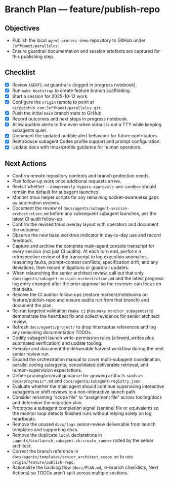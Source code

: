 # Branch Plan — feature/publish-repo

## Objectives
- Publish the local `agent-process-demo` repository to GitHub under `JeffKandt/parallelus`.
- Ensure guardrail documentation and session artefacts are captured for this publishing step.

## Checklist
- [x] Review `AGENTS.md` guardrails (logged in progress notebook).
- [x] Run `make bootstrap` to create feature branch scaffolding.
- [x] Start a session for 2025-10-12 work.
- [x] Configure the `origin` remote to point at `git@github.com:JeffKandt/parallelus.git`.
- [x] Push the initial `main` branch state to GitHub.
- [x] Record outcomes and next steps in progress notebook.
- [x] Allow audible alerts to fire even when stdout is not a TTY while keeping subagents quiet.
- [x] Document the updated audible alert behaviour for future contributors.
- [x] Reintroduce subagent Codex profile support and prompt configuration.
- [x] Update docs with tmux/profile guidance for human operators.

## Next Actions
- Confirm remote repository contents and branch protection needs.
- Plan follow-up work once additional requests arrive.
- Revisit whether `--dangerously-bypass-approvals-and-sandbox` should remain the default for subagent launches.
- Monitor tmux helper scripts for any remaining socket-awareness gaps as automation evolves.
- Document the review of `docs/agents/subagent-session-orchestration.md` before any subsequent subagent launches, per the latest CI audit follow-up.
- Confirm the revised tmux overlay layout with operators and document the outcome.
- Observe the new base worktree indicator in day-to-day use and record feedback.
- Capture and archive the complete main-agent console transcript for every session (not just CI audits). At each turn end, perform a retrospective review of the transcript to log execution anomalies, reasoning faults, prompt-context conflicts, specification drift, and any deviations, then record mitigations or guardrail updates.
- When relaunching the senior architect review, call out that only `docs/agents/subagent-session-orchestration.md` and the latest progress log entry changed after the prior approval so the reviewer can focus on that delta.
- Resolve the CI auditor follow-ups (restore markers/notebooks on feature/publish-repo and ensure audits run from that branch) and document the plan.
- Re-run targeted validation (`make ci` plus `make monitor_subagents`) to demonstrate the heartbeat fix and collect evidence for senior architect review.
- Refresh `docs/agents/project/` to drop Interruptus references and log any remaining documentation TODOs.
- Codify subagent launch write-permission rules (allowed_writes plus automated verification) and update tooling.
- Exercise and document the deliverable harvest workflow during the next senior review run.
- Expand the orchestration manual to cover multi-subagent coordination, parallel coding subagents, consolidated deliverable retrieval, and human-supervision expectations.
- Define pruning/archival guidance for growing artifacts such as `docs/progress/*.md` and `docs/agents/subagent-registry.json`.
- Evaluate whether the main agent should continue supervising interactive subagents or shift reviews to a non-interactive launch path.
- Consider renaming “scope file” to “assignment file” across tooling/docs and determine the migration plan.
- Prototype a subagent completion signal (sentinel file or equivalent) so the monitor loop detects finished runs without relying solely on log heartbeats.
- Remove the unused `docs/logs` senior-review deliverable from launch templates and supporting docs.
- Remove the duplicate `local` declarations in `.agents/bin/launch_subagent.sh:create_runner` noted by the senior architect.
- Correct the branch reference in `docs/agents/templates/senior_architect_scope.md` to use `origin/feature/publish-repo`.
- Rationalize the backlog flow (`docs/PLAN.md`, in-branch checklists, Next Actions) so TODOs aren’t split across multiple sections.
